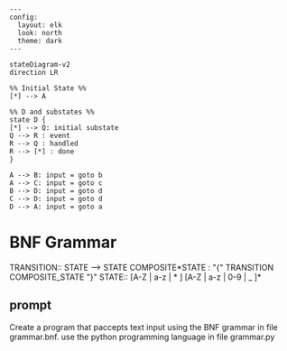 ```mermaid
---
config:
  layout: elk
  look: north
  theme: dark
---

stateDiagram-v2
direction LR

%% Initial State %%
[*] --> A

%% D and substates %%
state D {
[*] --> Q: initial substate
Q --> R : event
R --> Q : handled
R --> [*] : done
}

A --> B: input = goto b
A --> C: input = goto c
B --> D: input = goto d
C --> D: input = goto d
D --> A: input = goto a
```

# BNF Grammar

TRANSITION:: STATE --> STATE
COMPOSITE*STATE : "{" TRANSITION COMPOSITE_STATE "}"
STATE:: [A-Z | a-z | * ] [A-Z | a-z | 0-9 | _ ]\*

## prompt

Create a program that paccepts text input using the BNF grammar in file grammar.bnf. use the python programming language in file grammar.py
